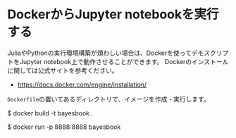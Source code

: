 # DockerからJupyter notebookを実行する

JuliaやPythonの実行環境構築が煩わしい場合は、Dockerを使ってデモスクリプトをJupyter notebook上で動作させることができます。
Dockerのインストールに関しては公式サイトを参考ください。
* https://docs.docker.com/engine/installation/

`Dockerfile`の置いてあるディレクトリで、イメージを作成・実行します。

$ docker build -t bayesbook .

$ docker run -p 8888:8888 bayesbook

